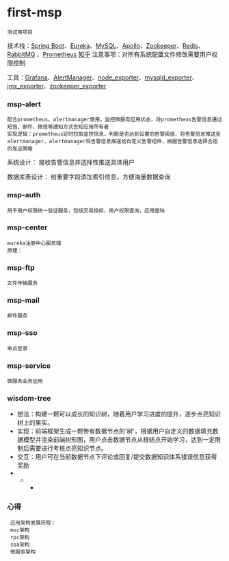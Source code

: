 first-msp
=
    测试用项目
技术栈：[Spring Boot]( https://spring.io/projects/spring-boot )、[Eureka](https://spring.io/projects/spring-cloud-netflix )、[MySQL]( https://www.mysql.com/ )、[Apollo]( https://github.com/ctripcorp/apollo/wiki/Apollo%E9%85%8D%E7%BD%AE%E4%B8%AD%E5%BF%83%E4%BB%8B%E7%BB%8D )、[Zookeeper]( https://spring.io/projects/spring-cloud-zookeeper )、[Redis]( https://spring.io/projects/spring-data-redis )、[RabbitMQ]( https://www.rabbitmq.com/ )
    、[Prometheus]( https://prometheus.io/docs/introduction/overview/ ) [知乎](https://zhuanlan.zhihu.com/p/70090800 ) 
    注意事项：对所有系统配置文件修改需要用户权限控制

工具：[Grafana]( https://grafana.com/ )、[AlertManager]( https://www.prometheus.io/docs/alerting/latest/alertmanager/ )、[node_exporter](https://github.com/prometheus/node_exporter )、[mysqld_exporter](https://github.com/prometheus/mysqld_exporter )、[jmx_exporter](https://github.com/prometheus/jmx_exporter )、[zookeeper_exporter](https://github.com/carlpett/zookeeper_exporter )
### msp-alert
    配合prometheus，alertmanager使用，监控微服务应用状态，将prometheus告警信息通过短信、邮件、微信等通知方式告知应用所有者
    实现逻辑：prometheus定时拉取监控信息，判断是否达到设置的告警阈值、将告警信息推送至alertmanager，alertmanager将告警信息推送给自定义告警组件，根据告警信息选择合适的发送策略
系统设计：
    接收告警信息并选择性推送具体用户

数据库表设计：
    给重要字段添加索引信息，方便海量数据查询
    
        
### msp-auth
    用于用户权限统一验证服务，包括交易授权，用户权限查询，应用登陆
### msp-center
    eureka注册中心服务端
    原理：
### msp-ftp
    文件传输服务
### msp-mail
    邮件服务
    
### msp-sso
    单点登录
### msp-service
    微服务业务应用
    
### wisdom-tree
+ 想法：构建一颗可以成长的知识树，随着用户学习进度的提升，逐步点亮知识树上的果实。
+ 实现：前端框架生成一颗带有数据节点的'树'，根据用户自定义的数据填充数据模型并渲染前端树形图，用户点击数据节点从根结点开始学习，达到一定限制后需要进行考核点亮知识节点。
+ 交互：用户可在当前数据节点下评论或回复/提交数据知识体系错误信息获得奖励
+
    +
        +
### 心得
     应用架构发展历程：
     mvc架构
     rpc架构
     soa架构
     微服务架构
     